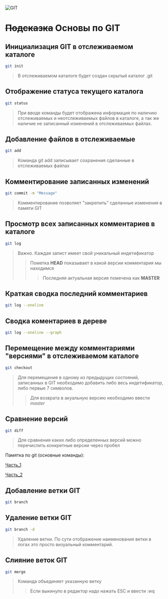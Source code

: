 ![GIT](https://kadvarus.com/wp-content/uploads/2022/09/git-100x100.jpeg) 
# ~~Подсказка~~ Основы по GIT

## Инициализация GIT в отслеживаемом каталоге
```sh
git init
```
> В отслеживаемом каталоге будет создан скрытый каталог .git

## Отображение статуса текущего каталога
```sh
git status
```
> При вводе команды будет отображена информация по наличию отслеживаемых и неотслеживаемых файлов в каталоге, а так же наличие не записанный изменений в отслеживаемых файлах.

## Добавление файлов в отслеживаемые 
``` sh
git add
```
> Команда git add записывает сохранения сделанные в отслеживаемых файлах

## Комментирование записанных изменений
``` sh
git commit -m "Message"
```
> Комментирование позволяет "закрепить" сделанные изменения в памяти GIT

## Просмотр всех записанных комментариев в каталоге
```sh
git log
```
> Важно. Каждая запист имеет свой уникальный индетификатор
>> Пометка **HEAD** показывает в какой версии комментария мы находимся
>>> Последняя актуальная версия помечена как **MASTER**

## Краткая сводка последний комментариев
``` sh
git log --oneline
```
## Сводка коментариев в дереве
``` sh
git log --oneline --graph
```

## Перемещение между комментариями "версиями" в отслеживаемом каталоге
``` sh
git checkout
```
> Для перемещения в одному из предыдущих состояний, записанных в GIT необходимо добавить либо весь индетификатор, либо первые 7 символов.
>> Для возврата в акуальную версию необходимо ввести *master*

## Сравнение версий
``` sh
git diff
```
> Для сравнения каких либо определенных версий можно перечислить конкретные версии через пробел

Памятка по git (основные команды):

[Часть_1](https://habr.com/ru/post/541258/)

[Часть_2](https://habr.com/ru/post/542616/ "Да, я просто одолжил ссылку из описания под уроком")

## Добавление ветки GIT

``` sh
git branch
```

## Удаление ветки GIT

``` sh
git branch -d
```
>Удаление ветки. По сути отображение наименования ветки в логах это просто визуальный комментарий. 
## Слияние веток GIT

``` sh
git merge
```
>Команда объединяет указанную ветку
>> Если выкинуло в редактор надо нажать ESC и ввести :wq

